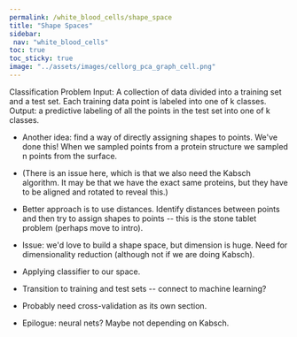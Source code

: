 ```yaml
---
permalink: /white_blood_cells/shape_space
title: "Shape Spaces"
sidebar:
 nav: "white_blood_cells"
toc: true
toc_sticky: true
image: "../assets/images/cellorg_pca_graph_cell.png"
---
```




Classification Problem
Input: A collection of data divided into a training set and a test set. Each training data point is labeled into one of k classes.
Output: a predictive labeling of all the points in the test set into one of k classes.


* Another idea: find a way of directly assigning shapes to points. We've done this! When we sampled points from a protein structure we sampled n points from the surface.

* (There is an issue here, which is that we also need the Kabsch algorithm. It may be that we have the exact same proteins, but they have to be aligned and rotated to reveal this.)

* Better approach is to use distances. Identify distances between points and then try to assign shapes to points -- this is the stone tablet problem (perhaps move to intro).

* Issue: we'd love to build a shape space, but dimension is huge. Need for dimensionality reduction (although not if we are doing Kabsch).

* Applying classifier to our space.

* Transition to training and test sets -- connect to machine learning?

* Probably need cross-validation as its own section.

* Epilogue: neural nets? Maybe not depending on Kabsch.
